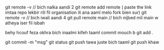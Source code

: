 git remote -v // bich nalka aandi 2
git remote add remote ( paste the link imtaa repo lekbir rili fil organisation ili ana aaml melo fork bien sur)
git remote -v // bich iwali aandi 4 
git pull remote main // bich nijbed mil main w atheya iser fil isbah 




behy hcouf feza okhra bich inaalmi kifeh taaml commit mouch b
git add .

git commit -m "msg"
git status
git push 
tawa juste bich taaml git push khaw 